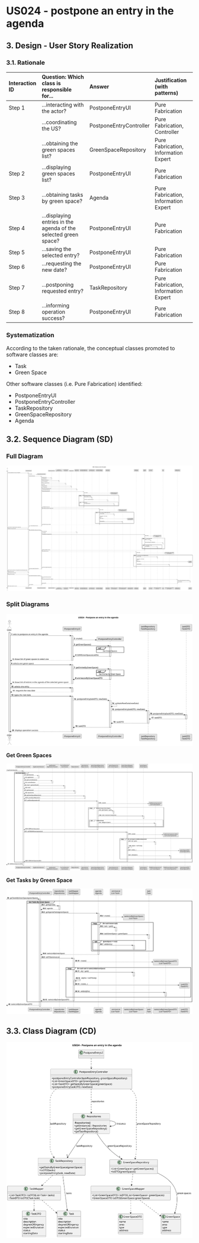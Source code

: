 # US024 - postpone an entry in the agenda

## 3. Design - User Story Realization 

### 3.1. Rationale

| Interaction ID | Question: Which class is responsible for...                      | Answer                  | Justification (with patterns)             |
|:---------------|:-----------------------------------------------------------------|:------------------------|:------------------------------------------|
| Step 1         | ...interacting with the actor?                                   | PostponeEntryUI         | Pure Fabrication                          |
|                | ...coordinating the US?                                          | PostponeEntryController | Pure Fabrication, Controller              |
|                | ...obtaining the green spaces list?                              | GreenSpaceRepository    | Pure Fabrication, Information Expert      |
| Step 2         | ...displaying green spaces list?                                 | PostponeEntryUI         | Pure Fabrication                          |
| Step 3         | ...obtaining tasks by green space?                               | Agenda                  | Pure Fabrication, Information Expert      |
| Step 4         | ...displaying entries in the agenda of the selected green space? | PostponeEntryUI         | Pure Fabrication                          |
| Step 5         | ...saving the selected entry?                                    | PostponeEntryUI         | Pure Fabrication                          |              
| Step 6         | ...requesting the new date?                                      | PostponeEntryUI         | Pure Fabrication                          | 
| Step 7         | ...postponing requested entry?                                   | TaskRepository          | Pure Fabrication, Information Expert      | 
| Step 8         | ...informing operation success?                                  | PostponeEntryUI         | Pure Fabrication                          |

### Systematization ##

According to the taken rationale, the conceptual classes promoted to software classes are: 

* Task
* Green Space

Other software classes (i.e. Pure Fabrication) identified: 

* PostponeEntryUI  
* PostponeEntryController
* TaskRepository
* GreenSpaceRepository
* Agenda

## 3.2. Sequence Diagram (SD)

### Full Diagram

![US24 - Sequence Diagram - Full](svg/us024-sequence-diagram-full.svg)

### Split Diagrams

![US24 - Sequence Diagram - split](svg/us024-sequence-diagram-split.svg)

**Get Green Spaces**

![Sequence Diagram - Partial - Get Green Spaces](svg/us024-sequence-diagram-partial-get-green-spaces.svg)

**Get Tasks by Green Space**

![Sequence Diagram - Partial - Get Tasks by Green Space](svg/us024-sequence-diagram-partial-get-tasks-by-green-space.svg)


## 3.3. Class Diagram (CD)

![US24 - Class Diagram](svg/us024-class-diagram.svg)